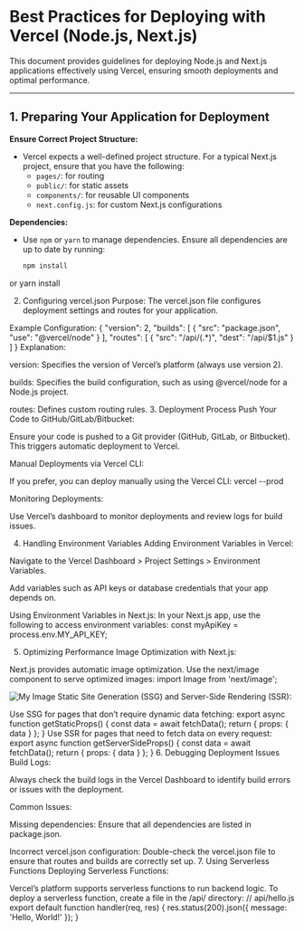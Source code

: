 # Best Practices for Deploying with Vercel (Node.js, Next.js)

This document provides guidelines for deploying Node.js and Next.js applications effectively using Vercel, ensuring smooth deployments and optimal performance.

---

## 1. Preparing Your Application for Deployment

**Ensure Correct Project Structure:**  
- Vercel expects a well-defined project structure. For a typical Next.js project, ensure that you have the following:  
  - `pages/`: for routing  
  - `public/`: for static assets  
  - `components/`: for reusable UI components  
  - `next.config.js`: for custom Next.js configurations

**Dependencies:**  
- Use `npm` or `yarn` to manage dependencies. Ensure all dependencies are up to date by running:  
  ```bash
  npm install
or
yarn install


2. Configuring vercel.json
Purpose:
The vercel.json file configures deployment settings and routes for your application.

Example Configuration:
{
  "version": 2,
  "builds": [
    {
      "src": "package.json",
      "use": "@vercel/node"
    }
  ],
  "routes": [
    {
      "src": "/api/(.*)",
      "dest": "/api/$1.js"
    }
  ]
}
Explanation:

version: Specifies the version of Vercel’s platform (always use version 2).

builds: Specifies the build configuration, such as using @vercel/node for a Node.js project.

routes: Defines custom routing rules.
3. Deployment Process
Push Your Code to GitHub/GitLab/Bitbucket:

Ensure your code is pushed to a Git provider (GitHub, GitLab, or Bitbucket). This triggers automatic deployment to Vercel.

Manual Deployments via Vercel CLI:

If you prefer, you can deploy manually using the Vercel CLI:
vercel --prod

Monitoring Deployments:

Use Vercel’s dashboard to monitor deployments and review logs for build issues.

4. Handling Environment Variables
Adding Environment Variables in Vercel:

Navigate to the Vercel Dashboard > Project Settings > Environment Variables.

Add variables such as API keys or database credentials that your app depends on.

Using Environment Variables in Next.js:
In your Next.js app, use the following to access environment variables:
const myApiKey = process.env.MY_API_KEY;

5. Optimizing Performance
Image Optimization with Next.js:

Next.js provides automatic image optimization. Use the next/image component to serve optimized images:
import Image from 'next/image';

<Image src="/images/myImage.jpg" alt="My Image" width={500} height={300} />
Static Site Generation (SSG) and Server-Side Rendering (SSR):

Use SSG for pages that don’t require dynamic data fetching:
export async function getStaticProps() {
  const data = await fetchData();
  return { props: { data } };
}
Use SSR for pages that need to fetch data on every request:
export async function getServerSideProps() {
  const data = await fetchData();
  return { props: { data } };
}
6. Debugging Deployment Issues
Build Logs:

Always check the build logs in the Vercel Dashboard to identify build errors or issues with the deployment.

Common Issues:

Missing dependencies: Ensure that all dependencies are listed in package.json.

Incorrect vercel.json configuration: Double-check the vercel.json file to ensure that routes and builds are correctly set up.
7. Using Serverless Functions
Deploying Serverless Functions:

Vercel’s platform supports serverless functions to run backend logic. To deploy a serverless function, create a file in the /api/ directory:
// api/hello.js
export default function handler(req, res) {
  res.status(200).json({ message: 'Hello, World!' });
}
